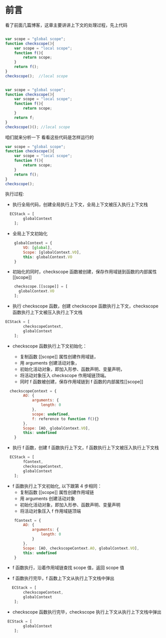 
# 前言
看了前面几篇博客，这章主要讲讲上下文的处理过程，先上代码
```js

var scope = "global scope";
function checkscope(){
    var scope = "local scope";
    function f(){
        return scope;
    }
    return f();
}
checkscope();  //local scope
 

var scope = "global scope";
function checkscope(){
    var scope = "local scope";
    function f(){
        return scope;
    }
    return f;
}
checkscope()(); //local scope
```

咱们就来分析一下 看看这些代码是怎样运行的

```js
var scope = "global scope";
function checkscope(){
    var scope = "local scope";
    function f(){
        return scope;
    }
    return f();
}
checkscope();
```

执行过程:
* 执行全局代码，创建全局执行上下文，全局上下文被压入执行上下文栈
```js
  ECStack = [
        globalContext
    ];
```
* 全局上下文初始化 

```js
    globalContext = {
        VO: [global],
        Scope: [globalContext.VO],
        this: globalContext.VO
    }
```
* 初始化的同时，checkscope 函数被创建，保存作用域链到函数的内部属性[[scope]]

```js
    checkscope.[[scope]] = [
      globalContext.VO
    ];
```
* 执行 checkscope 函数，创建 checkscope 函数执行上下文，checkscope 函数执行上下文被压入执行上下文栈
```js
ECStack = [
        checkscopeContext,
        globalContext
    ];
```
* checkscope 函数执行上下文初始化：

    * 复制函数 [[scope]] 属性创建作用域链，
    * 用 arguments 创建活动对象，
    * 初始化活动对象，即加入形参、函数声明、变量声明，
    * 将活动对象压入 checkscope 作用域链顶端。
    * 同时 f 函数被创建，保存作用域链到 f 函数的内部属性[[scope]]

```js
  checkscopeContext = {
        AO: {
            arguments: {
                length: 0
            },
            scope: undefined,
            f: reference to function f(){}
        },
        Scope: [AO, globalContext.VO],
        this: undefined
    }
```

* 执行 f 函数，创建 f 函数执行上下文，f 函数执行上下文被压入执行上下文栈
```js
  ECStack = [
        fContext,
        checkscopeContext,
        globalContext
    ];
```

* f 函数执行上下文初始化, 以下跟第 4 步相同： 
    * 复制函数 [[scope]] 属性创建作用域链
    * 用 arguments 创建活动对象
    * 初始化活动对象，即加入形参、函数声明、变量声明
    * 将活动对象压入 f 作用域链顶端

```js
    fContext = {
        AO: {
            arguments: {
                length: 0
            }
        },
        Scope: [AO, checkscopeContext.AO, globalContext.VO],
        this: undefined
    }
```

* f 函数执行，沿着作用域链查找 scope 值，返回 scope 值

* f 函数执行完毕，f 函数上下文从执行上下文栈中弹出

```js
   ECStack = [
        checkscopeContext,
        globalContext
    ];
```
* checkscope 函数执行完毕，checkscope 执行上下文从执行上下文栈中弹出

```js
 ECStack = [
        globalContext
    ];
```
